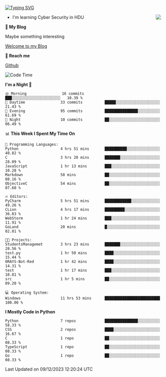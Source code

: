 [![Typing SVG](https://readme-typing-svg.herokuapp.com?font=Fira+Code&pause=1000&random=false&width=450&height=60&lines=Hello+%F0%9F%91%8B%F0%9F%8F%BB;I'm+JBNRZ)](https://git.io/typing-svg)

<a href="#">
  <img align="right" src="https://github-readme-stats.vercel.app/api?username=JBNRZ&show_icons=true&bg_color=15,f2f7fd,E0EAFC" />
</a>

- I'm learning Cyber Security in HDU

 **🌱 My Blog**

Maybe something interesting

[Welcome to my Blog](https://jbnrz.com.cn/)

 **💬 Reach me** 

[Github](https://github.com/JBNRZ)


<!--START_SECTION:waka-->
![Code Time](http://img.shields.io/badge/Code%20Time-159%20hrs%2031%20mins-blue)

**I'm a Night 🦉** 

```text
🌞 Morning                16 commits          ███░░░░░░░░░░░░░░░░░░░░░░   10.39 % 
🌆 Daytime                33 commits          █████░░░░░░░░░░░░░░░░░░░░   21.43 % 
🌃 Evening                95 commits          ███████████████░░░░░░░░░░   61.69 % 
🌙 Night                  10 commits          ██░░░░░░░░░░░░░░░░░░░░░░░   06.49 % 
```


📊 **This Week I Spent My Time On** 

```text
💬 Programming Languages: 
Python                   4 hrs 51 mins       ██████████░░░░░░░░░░░░░░░   40.82 % 
C                        3 hrs 20 mins       ███████░░░░░░░░░░░░░░░░░░   28.09 % 
JavaScript               1 hr 13 mins        ███░░░░░░░░░░░░░░░░░░░░░░   10.28 % 
Markdown                 58 mins             ██░░░░░░░░░░░░░░░░░░░░░░░   08.16 % 
ObjectiveC               54 mins             ██░░░░░░░░░░░░░░░░░░░░░░░   07.60 % 

🔥 Editors: 
PyCharm                  5 hrs 51 mins       ████████████░░░░░░░░░░░░░   49.26 % 
CLion                    4 hrs 17 mins       █████████░░░░░░░░░░░░░░░░   36.03 % 
WebStorm                 1 hr 24 mins        ███░░░░░░░░░░░░░░░░░░░░░░   11.91 % 
GoLand                   20 mins             █░░░░░░░░░░░░░░░░░░░░░░░░   02.81 % 

🐱‍💻 Projects: 
StudentsManagemet        3 hrs 23 mins       ███████░░░░░░░░░░░░░░░░░░   28.56 % 
test.py                  1 hr 50 mins        ████░░░░░░░░░░░░░░░░░░░░░   15.44 % 
0RAYS-Bot-Red            1 hr 42 mins        ████░░░░░░░░░░░░░░░░░░░░░   14.31 % 
test                     1 hr 17 mins        ███░░░░░░░░░░░░░░░░░░░░░░   10.81 % 
src                      1 hr 5 mins         ██░░░░░░░░░░░░░░░░░░░░░░░   09.20 % 

💻 Operating System: 
Windows                  11 hrs 53 mins      █████████████████████████   100.00 % 
```

**I Mostly Code in Python** 

```text
Python                   7 repos             ███████████████░░░░░░░░░░   58.33 % 
CSS                      2 repos             ████░░░░░░░░░░░░░░░░░░░░░   16.67 % 
C                        1 repo              ██░░░░░░░░░░░░░░░░░░░░░░░   08.33 % 
TypeScript               1 repo              ██░░░░░░░░░░░░░░░░░░░░░░░   08.33 % 
Go                       1 repo              ██░░░░░░░░░░░░░░░░░░░░░░░   08.33 % 
```




 Last Updated on 09/12/2023 12:20:24 UTC
<!--END_SECTION:waka-->

